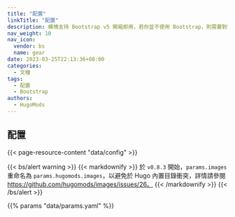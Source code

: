 ```yaml
---
title: "配置"
linkTitle: "配置"
description: 模塊支持 Bootstrap v5 開箱即用，若你並不使用 Bootstrap，則需要對配置進行調整。
nav_weight: 10
nav_icon:
  vendor: bs
  name: gear
date: 2023-03-25T22:13:36+08:00
categories:
  - 文檔
tags:
  - 配置
  - Bootstrap
authors:
  - HugoMods
---
```


## 配置

{{< page-resource-content "data/config" >}}

{{< bs/alert warning >}}
{{< markdownify >}}
於 `v0.8.3` 開始，`params.images` 重命名為 `params.hugomods.images`，以避免於 Hugo 內置目錄衝突，詳情請參閱 https://github.com/hugomods/images/issues/26。
{{< /markdownify >}}
{{< /bs/alert >}}

{{% params "data/params.yaml" %}}
